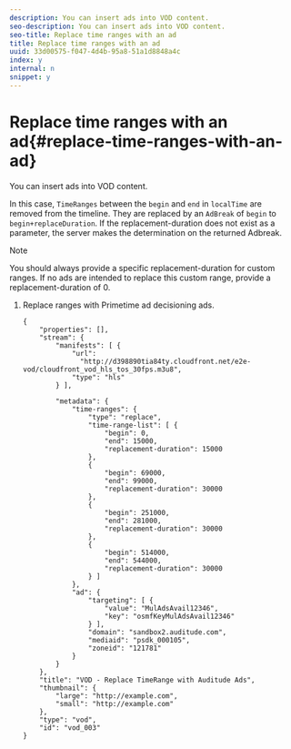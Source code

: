 ```yaml
---
description: You can insert ads into VOD content.
seo-description: You can insert ads into VOD content.
seo-title: Replace time ranges with an ad
title: Replace time ranges with an ad
uuid: 33d00575-f047-4d4b-95a8-51a1d8848a4c
index: y
internal: n
snippet: y
---
```


# Replace time ranges with an ad{#replace-time-ranges-with-an-ad}

You can insert ads into VOD content.

In this case, `TimeRanges` between the `begin` and `end` in `localTime` are removed from the timeline. They are replaced by an `AdBreak` of `begin` to `begin+replaceDuration`. If the replacement-duration does not exist as a parameter, the server makes the determination on the returned Adbreak.

>[!NOTE]
>
>You should always provide a specific replacement-duration for custom ranges. If no ads are intended to replace this custom range, provide a replacement-duration of 0.

1. Replace ranges with Primetime ad decisioning ads.

   ```
   {   
       "properties": [],
       "stream": {
           "manifests": [ {
               "url": 
                 "http://d398890tia84ty.cloudfront.net/e2e-vod/cloudfront_vod_hls_tos_30fps.m3u8",
               "type": "hls"
           } ],
                    
           "metadata": {
               "time-ranges": {
                   "type": "replace",
                   "time-range-list": [ {
                       "begin": 0,
                       "end": 15000,
                       "replacement-duration": 15000 
                   },
                   {
                       "begin": 69000,
                       "end": 99000,
                       "replacement-duration": 30000
                   },
                   {
                       "begin": 251000,
                       "end": 281000,
                       "replacement-duration": 30000
                   },
                   {
                       "begin": 514000,
                       "end": 544000,
                       "replacement-duration": 30000
                   } ]
               },
               "ad": {
                   "targeting": [ {
                       "value": "MulAdsAvail12346",
                       "key": "osmfKeyMulAdsAvail12346"
                   } ],
                   "domain": "sandbox2.auditude.com",
                   "mediaid": "psdk_000105",
                   "zoneid": "121781"
               }     
           }
       },   
       "title": "VOD - Replace TimeRange with Auditude Ads",
       "thumbnail": {
           "large": "http://example.com",
           "small": "http://example.com"
       },
       "type": "vod",
       "id": "vod_003"
   }
   
   ```

